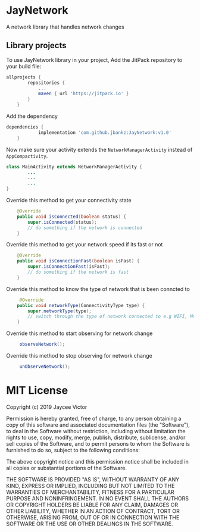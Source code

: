 # JayNetwork
A network library that handles network changes

Library projects
--------------------

To use JayNetwork library in your project, Add the JitPack repository to your build file:

```groovy
allprojects {
		repositories {
			...
			maven { url 'https://jitpack.io' }
		}
	}
```
Add the dependency

```groovy
dependencies {
	        implementation 'com.github.jbankz:JayNetwork:v1.0'
	}
```

Now make sure your activity extends the  `NetworkManagerActivity` instead of `AppCompactivity`.

```java
class MainActivity extends NetworkManagerActivity {
        ...
        ...
        ...
}
```

Override this method to get your connectivity state

```java
    @Override
    public void isConnected(boolean status) {
        super.isConnected(status);
        // do something if the network is connected
    }
```

Override this method to get your network speed if its fast or not

```java
    @Override
    public void isConnectionFast(boolean isFast) {
        super.isConnectionFast(isFast);
        // do something if the network is fast
    }
```

Override this method to know the type of network that is been conncted to

```java
     @Override
    public void networkType(ConnectivityType type) {
        super.networkType(type);
        // switch through the type of network connected to e.g WIFI, MOBILE or NONE
    }
```

Override this method to start observing for network change

```groovy
     observeNetwork();
```

Override this method to stop observing for network change

```groovy
     unObserveNetwork();
```


# MIT License

Copyright (c) 2019 Jaycee Victor

Permission is hereby granted, free of charge, to any person obtaining a copy
of this software and associated documentation files (the "Software"), to deal
in the Software without restriction, including without limitation the rights
to use, copy, modify, merge, publish, distribute, sublicense, and/or sell
copies of the Software, and to permit persons to whom the Software is
furnished to do so, subject to the following conditions:

The above copyright notice and this permission notice shall be included in all
copies or substantial portions of the Software.

THE SOFTWARE IS PROVIDED "AS IS", WITHOUT WARRANTY OF ANY KIND, EXPRESS OR
IMPLIED, INCLUDING BUT NOT LIMITED TO THE WARRANTIES OF MERCHANTABILITY,
FITNESS FOR A PARTICULAR PURPOSE AND NONINFRINGEMENT. IN NO EVENT SHALL THE
AUTHORS OR COPYRIGHT HOLDERS BE LIABLE FOR ANY CLAIM, DAMAGES OR OTHER
LIABILITY, WHETHER IN AN ACTION OF CONTRACT, TORT OR OTHERWISE, ARISING FROM,
OUT OF OR IN CONNECTION WITH THE SOFTWARE OR THE USE OR OTHER DEALINGS IN THE
SOFTWARE.

